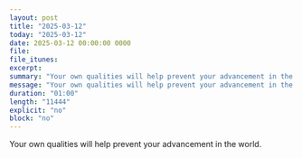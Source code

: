```yaml
---
layout: post
title: "2025-03-12"
today: "2025-03-12"
date: 2025-03-12 00:00:00 0000
file:
file_itunes:
excerpt:
summary: "Your own qualities will help prevent your advancement in the world."
message: "Your own qualities will help prevent your advancement in the world."
duration: "01:00"
length: "11444"
explicit: "no"
block: "no"
---
```

Your own qualities will help prevent your advancement in the world.

